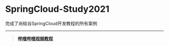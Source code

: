 # SpringCloud-Study2021
完成了尚硅谷SpringCloud开发教程的所有案例
***
> **[哔哩哔哩视频教程](https://www.bilibili.com/video/BV18E411x7eT?p=150)**
